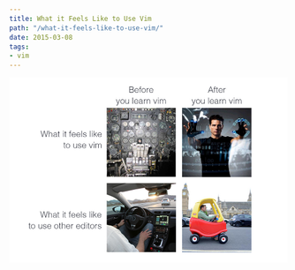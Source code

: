 ```yaml
---
title: What it Feels Like to Use Vim
path: "/what-it-feels-like-to-use-vim/"
date: 2015-03-08
tags:
- vim
---
```


![what it feels like to use vim](./what-it-feels-like-to-use-vim.jpg)
